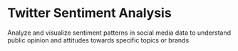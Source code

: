 # Twitter Sentiment Analysis

Analyze and visualize sentiment patterns in social media data to understand public opinion and attitudes towards specific topics or brands

